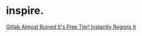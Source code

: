 # inspire.
[Gitlab Almost Ruined It's Free Tier! Instantly Regrets It](https://youtu.be/tZt8elGnJhY)
